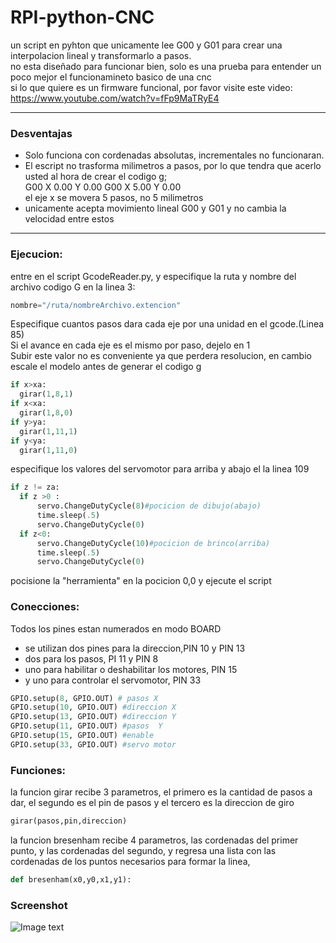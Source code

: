 # RPI-python-CNC
un script en pyhton que unicamente lee G00 y G01 para crear una interpolacion lineal y transformarlo a pasos.<br />
no esta diseñado para funcionar bien, solo es una prueba para entender un poco mejor el funcionamineto basico de una cnc<br />
si lo que quiere es un firmware funcional, por favor visite este video: https://www.youtube.com/watch?v=fFp9MaTRyE4
***
### Desventajas
* Solo funciona con cordenadas absolutas, incrementales no funcionaran.
* El escript no trasforma milimetros a pasos, por lo que tendra que acerlo usted al hora de crear el codigo g;<br />
G00 X 0.00 Y 0.00
G00 X 5.00 Y 0.00<br />
el eje x se movera 5 pasos, no 5 milimetros
* unicamente acepta movimiento lineal G00 y G01 y no cambia la velocidad entre estos
***
### Ejecucion:
entre en el script GcodeReader.py, y especifique la ruta y nombre del archivo codigo G en la linea 3:
```python
nombre="/ruta/nombreArchivo.extencion"
```

Especifique cuantos pasos dara cada eje por una unidad en el gcode.(Linea 85)<br /> Si el avance en cada eje es el mismo por paso, dejelo en 1
<br/>Subir este valor no es conveniente ya que perdera resolucion, en cambio escale el modelo antes de generar el codigo g
```python
if x>xa:
  girar(1,8,1)  
if x<xa:
  girar(1,8,0)
if y>ya:
  girar(1,11,1)
if y<ya:
  girar(1,11,0)
```
especifique los valores del servomotor para arriba y abajo el la linea 109
```python
if z != za:
  if z >0 :
      servo.ChangeDutyCycle(8)#pocicion de dibujo(abajo) 
      time.sleep(.5)
      servo.ChangeDutyCycle(0)                    
  if z<0:
      servo.ChangeDutyCycle(10)#pocicion de brinco(arriba)
      time.sleep(.5)
      servo.ChangeDutyCycle(0)
  ```
pocisione la "herramienta" en la pocicion 0,0 y ejecute el script
### Conecciones:
Todos los pines estan numerados en modo BOARD<br />
* se utilizan dos pines para la direccion,PIN 10 y PIN 13
* dos para los pasos, PI 11 y PIN 8
* uno para habilitar o deshabilitar los motores, PIN 15
* y uno para controlar el servomotor, PIN 33
```python
GPIO.setup(8, GPIO.OUT) # pasos X
GPIO.setup(10, GPIO.OUT) #direccion X
GPIO.setup(13, GPIO.OUT) #direccion Y 
GPIO.setup(11, GPIO.OUT) #pasos  Y 
GPIO.setup(15, GPIO.OUT) #enable 
GPIO.setup(33, GPIO.OUT) #servo motor 
```
### Funciones:
la funcion girar recibe 3 parametros, el primero es la cantidad de pasos a dar, el segundo es el pin de pasos y el tercero es la direccion de giro
```python
girar(pasos,pin,direccion)
```
la funcion bresenham recibe 4 parametros, las cordenadas del primer punto, y las cordenadas del segundo, y regresa una lista con las cordenadas de los puntos necesarios para formar la linea,
```python
def bresenham(x0,y0,x1,y1):
```
### Screenshot
![Image text](https://www.united-internet.de/fileadmin/user_upload/Brands/Downloads/Logo_IONOS_by.jpg)
